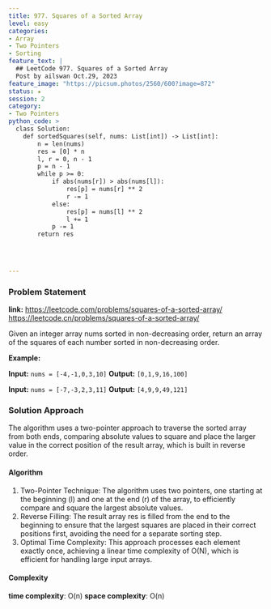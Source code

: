 ```yaml
---
title: 977. Squares of a Sorted Array
level: easy
categories:
- Array
- Two Pointers
- Sorting
feature_text: |
  ## LeetCode 977. Squares of a Sorted Array
  Post by ailswan Oct.29, 2023
feature_image: "https://picsum.photos/2560/600?image=872"
status: ★
session: 2
category:
- Two Pointers
python_code: >
  class Solution:
    def sortedSquares(self, nums: List[int]) -> List[int]:
        n = len(nums)
        res = [0] * n
        l, r = 0, n - 1
        p = n - 1
        while p >= 0:
            if abs(nums[r]) > abs(nums[l]):
                res[p] = nums[r] ** 2
                r -= 1
            else:
                res[p] = nums[l] ** 2
                l += 1
            p -= 1
        return res


        
   
---
```


### Problem Statement
**link:**
https://leetcode.com/problems/squares-of-a-sorted-array/
https://leetcode.cn/problems/squares-of-a-sorted-array/
 
Given an integer array nums sorted in non-decreasing order, return an array of the squares of each number sorted in non-decreasing order.

**Example:**

**Input:** `nums = [-4,-1,0,3,10]`
**Output:** `[0,1,9,16,100]`
 
**Input:** `nums = [-7,-3,2,3,11]`
**Output:** `[4,9,9,49,121]`
 
 
### Solution Approach
The algorithm uses a two-pointer approach to traverse the sorted array from both ends, comparing absolute values to square and place the larger value in the correct position of the result array, which is built in reverse order.

#### Algorithm
1. Two-Pointer Technique: The algorithm uses two pointers, one starting at the beginning (l) and one at the end (r) of the array, to efficiently compare and square the largest absolute values.
2. Reverse Filling: The result array res is filled from the end to the beginning to ensure that the largest squares are placed in their correct positions first, avoiding the need for a separate sorting step.
3. Optimal Time Complexity: This approach processes each element exactly once, achieving a linear time complexity of O(N), which is efficient for handling large input arrays.

#### Complexity
 **time complexity**: O(n)
 **space complexity**: O(n)
